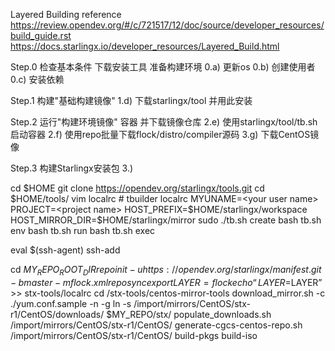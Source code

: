 Layered Building
reference 
https://review.opendev.org/#/c/721517/12/doc/source/developer_resources/build_guide.rst
https://docs.starlingx.io/developer_resources/Layered_Build.html


Step.0 检查基本条件 下载安装工具 准备构建环境 
  0.a) 更新os 
  0.b) 创建使用者
  0.c) 安装依赖 

Step.1 构建"基础构建镜像"
  1.d) 下载starlingx/tool 并用此安装

Step.2 运行"构建环境镜像" 容器 并下载镜像仓库
  2.e) 使用starlingx/tool/tb.sh 启动容器
  2.f) 使用repo批量下载flock/distro/compiler源码
  3.g) 下载CentOS镜像

Step.3 构建Starlingx安装包
  3.) 


cd $HOME
git clone https://opendev.org/starlingx/tools.git
cd $HOME/tools/
vim localrc
       # tbuilder localrc
       MYUNAME=<your user name>
       PROJECT=<project name>
       HOST_PREFIX=$HOME/starlingx/workspace
       HOST_MIRROR_DIR=$HOME/starlingx/mirror
sudo ./tb.sh create
bash tb.sh env
bash tb.sh run
bash tb.sh exec

eval $(ssh-agent)
ssh-add

cd $MY_REPO_ROOT_DIR
repo init -u https://opendev.org/starlingx/manifest.git -b master -m flock.xml
repo sync
export LAYER=flock
echo “LAYER=$LAYER” >> stx-tools/localrc
cd /stx-tools/centos-mirror-tools
download_mirror.sh -c ./yum.conf.sample -n -g
ln -s /import/mirrors/CentOS/stx-r1/CentOS/downloads/ $MY_REPO/stx/
populate_downloads.sh /import/mirrors/CentOS/stx-r1/CentOS/
generate-cgcs-centos-repo.sh /import/mirrors/CentOS/stx-r1/CentOS/
build-pkgs
build-iso
